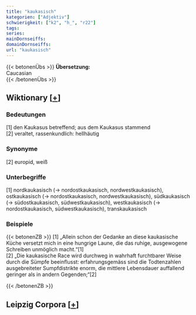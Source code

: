 ```yaml
---
title: "kaukasisch"
kategorien: ["Adjektiv"]
schwierigkeit: ["k2", "h_", "r22"]
tags:
series:
mainDornseiffs:
domainDornseiffs:
url: "kaukasisch"
---
```


{{< betonenÜbs >}}
**Übersetzung:**  
Caucasian  
{{< /betonenÜbs >}}

## Wiktionary [[+](https://de.wiktionary.org/wiki/kaukasisch)]

### Bedeutungen
[1] den Kaukasus betreffend; aus dem Kaukasus stammend  
[2] veraltet, rassenkundlich: hellhäutig  

### Synonyme
[2] europid, weiß  

### Unterbegriffe
[1] nordkaukasisch (→ nordostkaukasisch, nordwestkaukasisch), ostkaukasisch (→ nordostkaukasisch, nordwestkaukasisch), südkaukasisch (→ südostkaukasisch, südwestkaukasisch), westkaukasisch (→ nordostkaukasisch, südwestkaukasisch), transkaukasisch  

### Beispiele
{{< betonenZB >}}
[1] „Allein schon der Gedanke an diese kaukasische Küche versetzt mich in eine hungrige Laune, die das ruhige, ausgewogene Schreiben unmöglich macht.“[1]  
[2] „Die kaukasische Race wird durchweg in wahrhaft furchtbarer Weise durch die Sümpfe beeinflusst: erfahrungsgemäss sind die Todtenzahlen ausgebreiteter Sumpfdistrikte enorm, die mittlere Lebensdauer auffallend geringer als in andern Gegenden;“[2]  

{{< /betonenZB >}}

## Leipzig Corpora [[+](https://corpora.uni-leipzig.de/en/res?word=kaukasisch&corpusId=deu_newscrawl-public_2018)]

